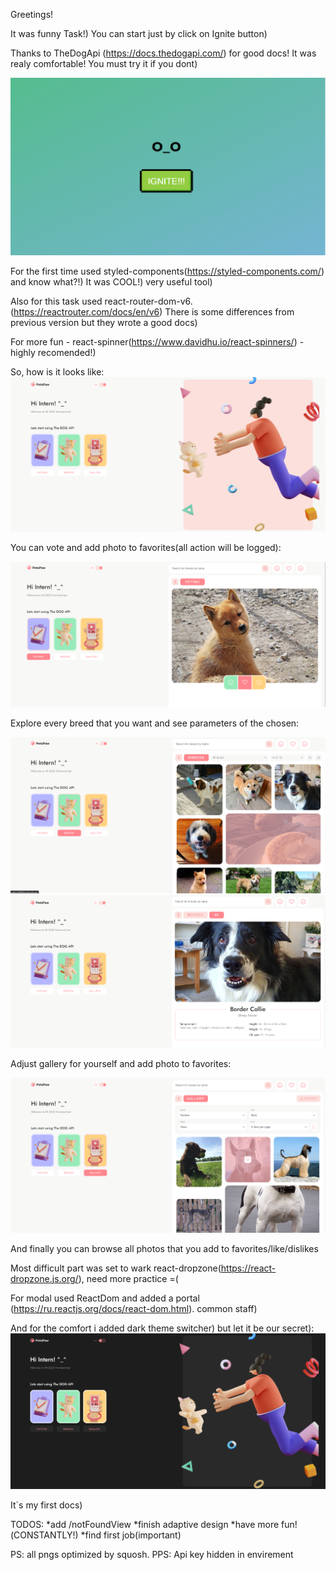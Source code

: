 Greetings!

It was funny Task!) You can start just by click on Ignite button)

Thanks to TheDogApi (https://docs.thedogapi.com/) for good docs! It was realy comfortable! You must try it if you dont)


![Image alt](https://github.com/CommanderCoolDev/mac-paw-test/raw/main/src/images/greetView.png)


For the first time used styled-components(https://styled-components.com/) and know what?!) It was COOL!) very useful tool)


Also for this task used react-router-dom-v6.(https://reactrouter.com/docs/en/v6) There is some differences from previous version but they wrote a good docs)

For more fun - react-spinner(https://www.davidhu.io/react-spinners/) - highly recomended!)

So, how is it looks like:
![Image alt](https://github.com/CommanderCoolDev/mac-paw-test/raw/main/src/images/heroview.png)

You can vote and add photo to favorites(all action will be logged):

![Image alt](https://github.com/CommanderCoolDev/mac-paw-test/raw/main/src/images/voteView.png)

Explore every breed that you want and see parameters of the chosen:

![Image alt](https://github.com/CommanderCoolDev/mac-paw-test/raw/main/src/images/breedView.png)
![Image alt](https://github.com/CommanderCoolDev/mac-paw-test/raw/main/src/images/selectView.png)

Adjust gallery for yourself and add photo to favorites:

![Image alt](https://github.com/CommanderCoolDev/mac-paw-test/raw/main/src/images/galleryView.png)


And finally you can browse all photos that you add to favorites/like/dislikes

Most difficult part was set to wark react-dropzone(https://react-dropzone.js.org/), need more practice =(

For modal used ReactDom and added a portal (https://ru.reactjs.org/docs/react-dom.html). common staff)

And for the comfort i added dark theme switcher) but let it be our secret):
![Image alt](https://github.com/CommanderCoolDev/mac-paw-test/raw/main/src/images/darkView.png)

It`s my first docs)

TODOS:
*add /notFoundView
*finish adaptive design
*have more fun!(CONSTANTLY!)
*find first job(important)

PS: all pngs optimized by squosh. 
PPS: Api key hidden in envirement










